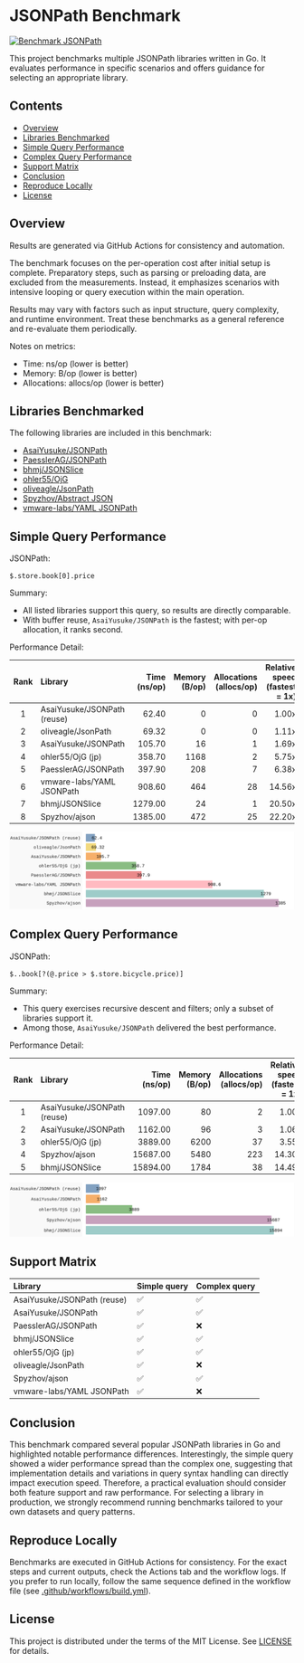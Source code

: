 # JSONPath Benchmark

[![Benchmark JSONPath](https://github.com/AsaiYusuke/jsonpath-benchmark/actions/workflows/build.yml/badge.svg)](https://github.com/AsaiYusuke/jsonpath-benchmark/actions/workflows/build.yml)

This project benchmarks multiple JSONPath libraries written in Go.
It evaluates performance in specific scenarios and offers guidance for selecting an appropriate library.

## Contents

- [Overview](#overview)
- [Libraries Benchmarked](#libraries-benchmarked)
- [Simple Query Performance](#simple-query-performance)
- [Complex Query Performance](#complex-query-performance)
- [Support Matrix](#support-matrix)
- [Conclusion](#conclusion)
- [Reproduce Locally](#reproduce-locally)
- [License](#license)

## Overview

Results are generated via GitHub Actions for consistency and automation.

The benchmark focuses on the per-operation cost after initial setup is complete.
Preparatory steps, such as parsing or preloading data, are excluded from the measurements.
Instead, it emphasizes scenarios with intensive looping or query execution within the main operation.

Results may vary with factors such as input structure, query complexity, and runtime environment.
Treat these benchmarks as a general reference and re-evaluate them periodically.

Notes on metrics:

- Time: ns/op (lower is better)
- Memory: B/op (lower is better)
- Allocations: allocs/op (lower is better)

## Libraries Benchmarked

The following libraries are included in this benchmark:

- [AsaiYusuke/JSONPath](https://github.com/AsaiYusuke/jsonpath)
- [PaesslerAG/JSONPath](https://github.com/PaesslerAG/jsonpath)
- [bhmj/JSONSlice](https://github.com/bhmj/jsonslice)
- [ohler55/OjG](https://github.com/ohler55/ojg)
- [oliveagle/JsonPath](https://github.com/oliveagle/jsonpath)
- [Spyzhov/Abstract JSON](https://github.com/spyzhov/ajson)
- [vmware-labs/YAML JSONPath](https://github.com/vmware-labs/yaml-jsonpath)

## Simple Query Performance

JSONPath:

``` text
$.store.book[0].price
```

Summary:

- All listed libraries support this query, so results are directly comparable.
- With buffer reuse, `AsaiYusuke/JSONPath` is the fastest; with per-op allocation, it ranks second.

Performance Detail:

|  Rank  | Library                     |   Time (ns/op) |   Memory (B/op) |   Allocations (allocs/op) |   Relative speed (fastest = 1x) |
|:------:|:----------------------------|---------------:|----------------:|--------------------------:|--------------------------------:|
|   1    | AsaiYusuke/JSONPath (reuse) |          62.40 |               0 |                         0 |                           1.00x |
|   2    | oliveagle/JsonPath          |          69.32 |               0 |                         0 |                           1.11x |
|   3    | AsaiYusuke/JSONPath         |         105.70 |              16 |                         1 |                           1.69x |
|   4    | ohler55/OjG (jp)            |         358.70 |            1168 |                         2 |                           5.75x |
|   5    | PaesslerAG/JSONPath         |         397.90 |             208 |                         7 |                           6.38x |
|   6    | vmware-labs/YAML JSONPath   |         908.60 |             464 |                        28 |                          14.56x |
|   7    | bhmj/JSONSlice              |        1279.00 |              24 |                         1 |                          20.50x |
|   8    | Spyzhov/ajson               |        1385.00 |             472 |                        25 |                          22.20x |

![Simple query benchmark (ns/op)](assets/bench_chart_simple.svg)

## Complex Query Performance

JSONPath:

``` text
$..book[?(@.price > $.store.bicycle.price)]
```

Summary:

- This query exercises recursive descent and filters; only a subset of libraries support it.
- Among those, `AsaiYusuke/JSONPath` delivered the best performance.

Performance Detail:

|  Rank  | Library                     |   Time (ns/op) |   Memory (B/op) |   Allocations (allocs/op) |   Relative speed (fastest = 1x) |
|:------:|:----------------------------|---------------:|----------------:|--------------------------:|--------------------------------:|
|   1    | AsaiYusuke/JSONPath (reuse) |        1097.00 |              80 |                         2 |                           1.00x |
|   2    | AsaiYusuke/JSONPath         |        1162.00 |              96 |                         3 |                           1.06x |
|   3    | ohler55/OjG (jp)            |        3889.00 |            6200 |                        37 |                           3.55x |
|   4    | Spyzhov/ajson               |       15687.00 |            5480 |                       223 |                          14.30x |
|   5    | bhmj/JSONSlice              |       15894.00 |            1784 |                        38 |                          14.49x |

![Complex query benchmark (ns/op)](assets/bench_chart_complex.svg)

## Support Matrix

| Library                     | Simple query   | Complex query   |
|:----------------------------|:---------------|:----------------|
| AsaiYusuke/JSONPath (reuse) | ✅              | ✅               |
| AsaiYusuke/JSONPath         | ✅              | ✅               |
| PaesslerAG/JSONPath         | ✅              | ❌               |
| bhmj/JSONSlice              | ✅              | ✅               |
| ohler55/OjG (jp)            | ✅              | ✅               |
| oliveagle/JsonPath          | ✅              | ❌               |
| Spyzhov/ajson               | ✅              | ✅               |
| vmware-labs/YAML JSONPath   | ✅              | ❌               |

## Conclusion

This benchmark compared several popular JSONPath libraries in Go and highlighted notable performance differences.
Interestingly, the simple query showed a wider performance spread than the complex one, suggesting that implementation details and variations in query syntax handling can directly impact execution speed.
Therefore, a practical evaluation should consider both feature support and raw performance.
For selecting a library in production, we strongly recommend running benchmarks tailored to your own datasets and query patterns.

## Reproduce Locally

Benchmarks are executed in GitHub Actions for consistency.
For the exact steps and current outputs, check the Actions tab and the workflow logs.
If you prefer to run locally, follow the same sequence defined in the workflow file (see [.github/workflows/build.yml](.github/workflows/build.yml)).

## License

This project is distributed under the terms of the MIT License. See [LICENSE](LICENSE) for details.
